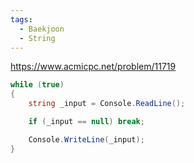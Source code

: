 ```yaml
---
tags:
  - Baekjoon
  - String
---
```

https://www.acmicpc.net/problem/11719
```C#
while (true)
{
    string _input = Console.ReadLine();

    if (_input == null) break;

    Console.WriteLine(_input);
}
```
